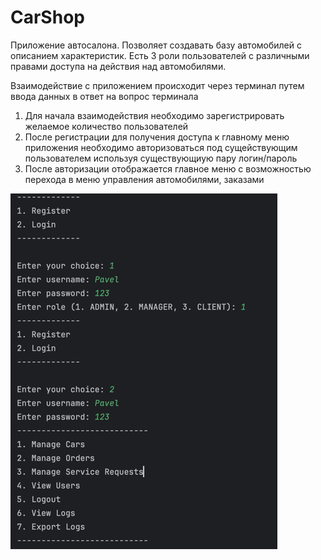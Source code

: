 # CarShop
Приложение автосалона. Позволяет создавать базу автомобилей с описанием характеристик. Есть 3 роли пользователей с
различными правами доступа на действия над автомобилями.

Взаимодействие с приложением происходит через терминал путем ввода данных в ответ на вопрос терминала

1. Для начала взаимодействия необходимо зарегистрировать желаемое количество пользователей
2. После регистрации для получения доступа к главному меню приложения необходимо авторизоваться под сущействующим 
пользователем используя существующиую пару логин/пароль
3. После авторизации отображается главное меню с возможностью перехода в меню управления автомобилями, заказами

![img.png](img.png)

